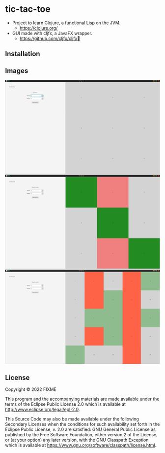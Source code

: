 # tic-tac-toe

- Project to learn Clojure, a functional Lisp on the JVM.
  - https://clojure.org/
- GUI made with cljfx, a JavaFX wrapper.
  - https://github.com/cljfx/cljfx

## Installation

## Images
![](doc/images/1.0-Blank_Board.png)
![](doc/images/1.0-Win.png)
![](doc/images/1.0-Large_Board.png)
## License

Copyright © 2022 FIXME

This program and the accompanying materials are made available under the
terms of the Eclipse Public License 2.0 which is available at
http://www.eclipse.org/legal/epl-2.0.

This Source Code may also be made available under the following Secondary
Licenses when the conditions for such availability set forth in the Eclipse
Public License, v. 2.0 are satisfied: GNU General Public License as published by
the Free Software Foundation, either version 2 of the License, or (at your
option) any later version, with the GNU Classpath Exception which is available
at https://www.gnu.org/software/classpath/license.html.
